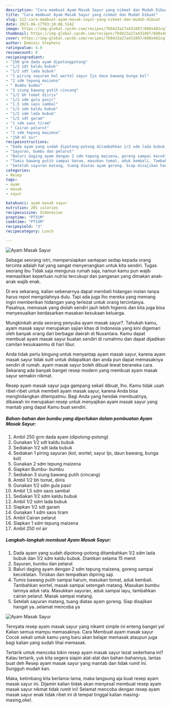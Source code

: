 ```yaml
---
description: "Cara membuat Ayam Masak Sayur yang nikmat dan Mudah Dibuat"
title: "Cara membuat Ayam Masak Sayur yang nikmat dan Mudah Dibuat"
slug: 512-cara-membuat-ayam-masak-sayur-yang-nikmat-dan-mudah-dibuat
date: 2021-06-17T03:10:08.514Z
image: https://img-global.cpcdn.com/recipes/7b9423a27a431897/680x482cq70/ayam-masak-sayur-foto-resep-utama.jpg
thumbnail: https://img-global.cpcdn.com/recipes/7b9423a27a431897/680x482cq70/ayam-masak-sayur-foto-resep-utama.jpg
cover: https://img-global.cpcdn.com/recipes/7b9423a27a431897/680x482cq70/ayam-masak-sayur-foto-resep-utama.jpg
author: Dominic Stephens
ratingvalue: 4.9
reviewcount: 8
recipeingredient:
- "250 grm dada ayam dipotongpotong"
- "1/2 sdt kaldu bubuk"
- "1/2 sdt lada bubuk"
- "1 piring sayuran kol wortel sayur Ijo daun bawang bunga kol"
- "2 sdm tepung maizena"
- " Bumbu bumbu"
- "3 siung bawang putih cincang"
- "1/2 bh tomat diiris"
- "1/2 sdm gula pasir"
- "1,5 sdm saos sambal"
- "1/2 sdm kaldu bubuk"
- "1/2 sdm lada bubuk"
- "1/2 sdt garam"
- "1 sdm saos tiram"
- " Cairan pelarut"
- "1 sdm tepung maizena"
- "250 ml air"
recipeinstructions:
- "Dada ayam yang sudah dipotong-potong ditambahkan 1/2 sdm lada bubuk dan 1/2 sdm kaldu bubuk. Diamkan selama 15 menit"
- "Sayuran, bumbu dan pelarut"
- "Baluri daging ayam dengan 2 sdm tepung maizena, goreng sampai kecoklatan. Tiriskan dan tempatkan dipiring saji."
- "Tumis bawang putih sampai harum, masukan tomat, aduk kembali. Tambahkan wortel, masak sampai setengah matang. Masukan bumbu lainnya aduk rata. Masukkan sayuran, aduk sampai layu, tambahkan cairan pelarut. Masak sampai matang."
- "Setelah sayuran matang, tuang diatas ayam goreng. Siap disajikan hangat ya..selamat mencoba ya"
categories:
- Resep
tags:
- ayam
- masak
- sayur

katakunci: ayam masak sayur 
nutrition: 201 calories
recipecuisine: Indonesian
preptime: "PT31M"
cooktime: "PT33M"
recipeyield: "3"
recipecategory: Lunch

---
```



![Ayam Masak Sayur](https://img-global.cpcdn.com/recipes/7b9423a27a431897/680x482cq70/ayam-masak-sayur-foto-resep-utama.jpg)

Sebagai seorang istri, mempersiapkan santapan sedap kepada orang tercinta adalah hal yang sangat menyenangkan untuk kita sendiri. Tugas seorang ibu Tidak saja mengurus rumah saja, namun kamu pun wajib memastikan keperluan nutrisi tercukupi dan panganan yang dimakan anak-anak wajib enak.

Di era  sekarang, kalian sebenarnya dapat membeli hidangan instan tanpa harus repot mengolahnya dulu. Tapi ada juga lho mereka yang memang ingin memberikan hidangan yang terlezat untuk orang tercintanya. Pasalnya, memasak yang diolah sendiri jauh lebih higienis dan kita juga bisa menyesuaikan berdasarkan masakan kesukaan keluarga. 



Mungkinkah anda seorang penyuka ayam masak sayur?. Tahukah kamu, ayam masak sayur merupakan sajian khas di Indonesia yang kini digemari oleh banyak orang dari berbagai daerah di Nusantara. Kamu dapat membuat ayam masak sayur buatan sendiri di rumahmu dan dapat dijadikan camilan kesukaanmu di hari libur.

Anda tidak perlu bingung untuk menyantap ayam masak sayur, karena ayam masak sayur tidak sulit untuk didapatkan dan anda pun dapat memasaknya sendiri di rumah. ayam masak sayur boleh dibuat lewat beraneka cara. Sekarang ada banyak banget resep modern yang membuat ayam masak sayur semakin nikmat.

Resep ayam masak sayur juga gampang sekali dibuat, lho. Kamu tidak usah ribet-ribet untuk membeli ayam masak sayur, karena Anda bisa menghidangkan ditempatmu. Bagi Anda yang hendak membuatnya, dibawah ini merupakan resep untuk menyajikan ayam masak sayur yang mantab yang dapat Kamu buat sendiri.

<!--inarticleads1-->

##### Bahan-bahan dan bumbu yang diperlukan dalam pembuatan Ayam Masak Sayur:

1. Ambil 250 grm dada ayam (dipotong-potong)
1. Gunakan 1/2 sdt kaldu bubuk
1. Sediakan 1/2 sdt lada bubuk
1. Sediakan 1 piring sayuran (kol, wortel, sayur Ijo, daun bawang, bunga kol)
1. Gunakan 2 sdm tepung maizena
1. Siapkan  Bumbu- bumbu
1. Sediakan 3 siung bawang putih (cincang)
1. Ambil 1/2 bh tomat, diiris
1. Gunakan 1/2 sdm gula pasir
1. Ambil 1,5 sdm saos sambal
1. Sediakan 1/2 sdm kaldu bubuk
1. Ambil 1/2 sdm lada bubuk
1. Siapkan 1/2 sdt garam
1. Gunakan 1 sdm saos tiram
1. Ambil  Cairan pelarut
1. Siapkan 1 sdm tepung maizena
1. Ambil 250 ml air




<!--inarticleads2-->

##### Langkah-langkah membuat Ayam Masak Sayur:

1. Dada ayam yang sudah dipotong-potong ditambahkan 1/2 sdm lada bubuk dan 1/2 sdm kaldu bubuk. Diamkan selama 15 menit
1. Sayuran, bumbu dan pelarut
1. Baluri daging ayam dengan 2 sdm tepung maizena, goreng sampai kecoklatan. Tiriskan dan tempatkan dipiring saji.
1. Tumis bawang putih sampai harum, masukan tomat, aduk kembali. Tambahkan wortel, masak sampai setengah matang. Masukan bumbu lainnya aduk rata. Masukkan sayuran, aduk sampai layu, tambahkan cairan pelarut. Masak sampai matang.
1. Setelah sayuran matang, tuang diatas ayam goreng. Siap disajikan hangat ya..selamat mencoba ya
<img src="//assets-global.cpcdn.com/assets/icons/button_play-2c75c40dde080a61004c1f40b05d8f140eaff45d7e9e6481dc71c63d2e7c4909.png" alt="Ayam Masak Sayur">



Ternyata resep ayam masak sayur yang nikamt simple ini enteng banget ya! Kalian semua mampu memasaknya. Cara Membuat ayam masak sayur Cocok sekali untuk kamu yang baru akan belajar memasak ataupun juga bagi kalian yang sudah lihai memasak.

Tertarik untuk mencoba bikin resep ayam masak sayur lezat sederhana ini? Kalau tertarik, yuk kita segera siapin alat-alat dan bahan-bahannya, lantas buat deh Resep ayam masak sayur yang mantab dan tidak rumit ini. Sungguh mudah kan. 

Maka, ketimbang kita berlama-lama, maka langsung aja buat resep ayam masak sayur ini. Dijamin kalian tiidak akan menyesal membuat resep ayam masak sayur nikmat tidak rumit ini! Selamat mencoba dengan resep ayam masak sayur enak tidak ribet ini di tempat tinggal kalian masing-masing,oke!.

